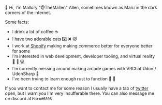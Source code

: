 👋 Hi, I’m Mallory "@TheMallen" Allen, sometimes known as Maru in the dark corners of the internet.

Some facts:
- I drink a lot of coffee :coffee:
- I have two adorable cats :two: :x: :cat:
- I work at [Shopify](https://github.com/shopify) making making commerce better for everyone better for some
- I’m interested in web development, developer tooling, and virtual reality 👀  :robot: :computer:
- I’m currently messing around making arcade games with VRChat Udon / UdonSharp 🌱 
- I've been trying to learn enough rust to function :book: :crab:

If you want to contact me for some reason I usually have a tab of [twitter](https://twitter.com/the_mallen) open, but I warn you I'm very insufferable there. You can also message me on discord at `Maru#6806`

<!---
TheMallen/TheMallen is a ✨ special ✨ repository because its `README.md` (this file) appears on your GitHub profile.
You can click the Preview link to take a look at your changes.
--->

